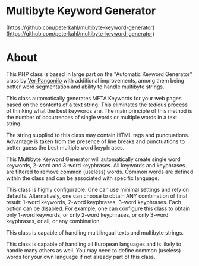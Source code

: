 Multibyte Keyword Generator
===========================

[https://github.com/peterkahl/multibyte-keyword-generator](https://github.com/peterkahl/multibyte-keyword-generator)

About
=====

This PHP class is based in large part on the "Automatic Keyword
Generator" class by [Ver Pangonilo](http://www.phpclasses.org/browse/package/3245.html) with
additional improvements, among them being better word segmentation and
ability to handle multibyte strings.

This class automatically generates META Keywords for your web pages
based on the contents of a text string. This eliminates the tedious
process of thinking what the best keywords are. The main principle of
this method is the number of occurrences of single words or multiple
words in a text string.

The string supplied to this class may contain HTML tags and
punctuations. Advantage is taken from the presence of line breaks and
punctuations to better guess the best multiple word keyphrases.

This Multibyte Keyword Generator will automatically create single word
keywords, 2-word and 3-word keyphrases. All keywords and keyphrases are
filtered to remove common (useless) words. Common words are defined
within the class and can be associated with specific language.

This class is highly configurable. One can use minimal settings and rely
on defaults. Alternatively, one can choose to obtain ANY combination of
final result: 1-word keywords, 2-word keyphrases, 3-word keyphrases.
Each option can be disabled. For example, one can configure this class
to obtain only 1-word keywords, or only 2-word keyphrases, or only
3-word keyphrases, or all, or any combination.

This class is capable of handling multilingual texts and multibyte
strings.

This class is capable of handling all European languages and is
likely to handle many others as well. You may need to define
common (useless) words for your own language if not already
part of this class.

